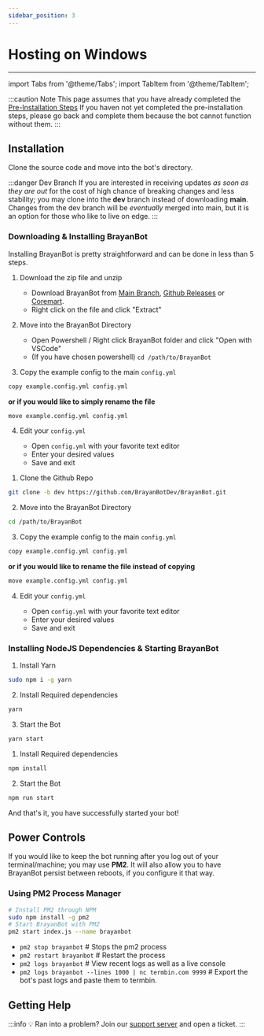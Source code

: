 ```yaml
---
sidebar_position: 3
---
```


# Hosting on Windows
---

import Tabs from '@theme/Tabs';
import TabItem from '@theme/TabItem';

:::caution Note
This page assumes that you have already completed the [Pre-Installation Steps](/docs/setup/pre-installation) If you haven not yet completed the pre-installation steps, please go back and complete them because the bot cannot function without them.
:::
## Installation

Clone the source code and move into the bot's directory.

:::danger Dev Branch
If you are interested in receiving updates *as soon as they are out* for the cost of high chance of breaking changes and less stability; you may clone into the **dev** branch instead of downloading **main**. Changes from the dev branch will be *eventually* merged into main, but it is an option for those who like to live on edge.
:::
### Downloading & Installing BrayanBot

Installing BrayanBot is pretty straightforward and can be done in less than 5 steps.

<Tabs>
<TabItem value="stable" label="Stable">

1. Download the zip file and unzip
    * Download BrayanBot from [Main Branch](https://github.com/BrayanbotDev/BrayanBot/archive/refs/heads/main.zip), [Github Releases](/) or [Coremart](https://coremart.net/resources/brayanbot-the-future.33/).
    * Right click on the file and click "Extract"

2. Move into the BrayanBot Directory
    * Open Powershell / Right click BrayanBot folder and click "Open with VSCode"
    * (If you have chosen powershell) ```cd /path/to/BrayanBot```

3. Copy the example config to the main `config.yml` 

```bash
copy example.config.yml config.yml
```

**or if you would like to simply rename the file**

```bash
move example.config.yml config.yml
```

4. Edit your `config.yml`

    * Open `config.yml` with your favorite text editor
    * Enter your desired values
    * Save and exit

</TabItem>

<TabItem value="Dev" label="Dev">

1. Clone the Github Repo
```bash
git clone -b dev https://github.com/BrayanBotDev/BrayanBot.git
```

2. Move into the BrayanBot Directory
```bash 
cd /path/to/BrayanBot
```

3. Copy the example config to the main `config.yml` 
```bash
copy example.config.yml config.yml 
```

**or if you would like to rename the file instead of copying**

```bash
move example.config.yml config.yml
```

4. Edit your `config.yml`

    * Open `config.yml` with your favorite text editor
    * Enter your desired values
    * Save and exit

</TabItem>
</Tabs>

### Installing NodeJS Dependencies & Starting BrayanBot

<Tabs>
<TabItem value="yarn" label="Yarn">

1. Install Yarn
```bash
sudo npm i -g yarn
```
2. Install Required dependencies
```bash
yarn
```
3. Start the Bot
```bash
yarn start
```

</TabItem>
<TabItem value="npm" label="NPM">

1. Install Required dependencies
```bash
npm install
```
2. Start the Bot
```bash
npm run start
```

</TabItem>
</Tabs>

And that's it, you have successfully started your bot!

## Power Controls
If you would like to keep the bot running after you log out of your terminal/machine; you may use **PM2**. It will also allow you to have BrayanBot persist between reboots, if you configure it that way.
### Using PM2 Process Manager

```bash
# Install PM2 through NPM
sudo npm install -g pm2
# Start BrayanBot with PM2
pm2 start index.js --name brayanbot
```

- `pm2 stop brayanbot` # Stops the pm2 process
- `pm2 restart brayanbot` # Restart the process
- `pm2 logs brayanbot` # View recent logs as well as a live console
- `pm2 logs brayanbot --lines 1000 | nc termbin.com 9999` # Export the bot's past logs and paste them to termbin.

## Getting Help
:::info 💡 Ran into a problem?
Join our [support server](https://brayanbot.dev/discord) and open a ticket.
:::